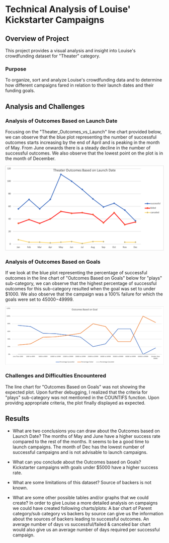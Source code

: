 # Technical Analysis of Louise' Kickstarter Campaigns

## Overview of Project
This project provides a visual analysis and insight into Louise's crowdfunding dataset for "Theater" category. 

### Purpose
To organize, sort and analyze Louise's crowdfunding data and to determine how different campaigns fared in relation to their launch dates and their funding goals.

## Analysis and Challenges

### Analysis of Outcomes Based on Launch Date
Focusing on the "Theater_Outcomes_vs_Launch" line chart provided below, we can observe that the blue plot representing the number of successful outcomes starts increasing by the end of April and is peaking in the month of May.  From June onwards there is a steady decline in the number of successful outcomes. We also observe that the lowest point on the plot is in the month of December.

![](resources/Theater_Outcomes_vs_Launch.png)

### Analysis of Outcomes Based on Goals
If we look at the blue plot representing the percentage of successful outcomes in the line chart of "Outcomes Based on Goals" below for "plays" sub-category, we can observe that the highest percentage of successful outcomes for this sub-category resulted when the goal was set to under $1000. We also observe that the campaign was a 100% failure for which the goals were set to $45000-$49999.

![](resources/Outcomes_vs_Goals.png)

### Challenges and Difficulties Encountered
The line chart for "Outcomes Based on Goals" was not showing the expected plot. Upon further debugging, I realized that the criteria for "plays" sub-category was not mentioned in the COUNTIFS function. Upon providng appropriate criteria, the plot finally displayed as expected.


## Results

- What are two conclusions you can draw about the Outcomes based on Launch Date?
  The months of May and June have a higher success rate compared to the rest of the months. It seems to be a good time to launch campaigns.
  The month of Dec has the lowest number of successful campaigns and is not advisable to launch campaigns.

- What can you conclude about the Outcomes based on Goals?
  Kickstarter campaigns with goals under $5000 have a higher success rate.

- What are some limitations of this dataset?
  Source of backers is not known. 

- What are some other possible tables and/or graphs that we could create?
  In order to give Louise a more detailed analysis on campaigns we could have created following charts/plots:
   A bar chart of Parent category/sub category vs backers by source can give us the information about the sources of backers leading to successful outcomes.
   An average number of days vs successful/failed & canceled bar chart would also give us an average number of days required per successful campaign.